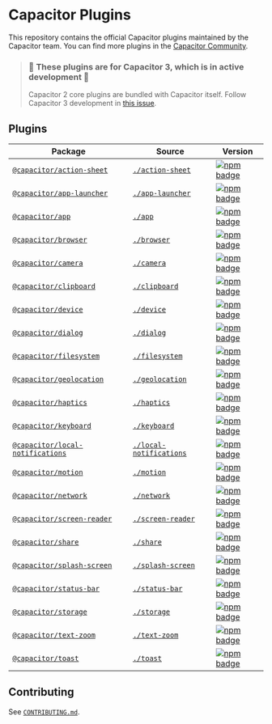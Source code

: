 # Capacitor Plugins

This repository contains the official Capacitor plugins maintained by the Capacitor team. You can find more plugins in the [Capacitor Community](https://github.com/capacitor-community/).

> ### :rotating_light: These plugins are for Capacitor 3, which is in active development :rotating_light:
>
> Capacitor 2 core plugins are bundled with Capacitor itself. Follow Capacitor 3 development in [this issue](https://github.com/ionic-team/capacitor/issues/3133).

## Plugins

| Package | Source | Version |
| --- | --- | --- |
| [`@capacitor/action-sheet`](https://capacitorjs.com/docs/v3/apis/action-sheet) | [`./action-sheet`](./action-sheet) | [![npm badge](https://img.shields.io/npm/v/@capacitor/action-sheet?style=flat-square)](https://www.npmjs.com/package/@capacitor/action-sheet)
| [`@capacitor/app-launcher`](https://capacitorjs.com/docs/v3/apis/app-launcher) | [`./app-launcher`](./app-launcher) | [![npm badge](https://img.shields.io/npm/v/@capacitor/app-launcher?style=flat-square)](https://www.npmjs.com/package/@capacitor/app-launcher)
| [`@capacitor/app`](https://capacitorjs.com/docs/v3/apis/app) | [`./app`](./app) | [![npm badge](https://img.shields.io/npm/v/@capacitor/app?style=flat-square)](https://www.npmjs.com/package/@capacitor/app)
| [`@capacitor/browser`](https://capacitorjs.com/docs/v3/apis/browser) | [`./browser`](./browser) | [![npm badge](https://img.shields.io/npm/v/@capacitor/browser?style=flat-square)](https://www.npmjs.com/package/@capacitor/browser)
| [`@capacitor/camera`](https://capacitorjs.com/docs/v3/apis/camera) | [`./camera`](./camera) | [![npm badge](https://img.shields.io/npm/v/@capacitor/camera?style=flat-square)](https://www.npmjs.com/package/@capacitor/camera)
| [`@capacitor/clipboard`](https://capacitorjs.com/docs/v3/apis/clipboard) | [`./clipboard`](./clipboard) | [![npm badge](https://img.shields.io/npm/v/@capacitor/clipboard?style=flat-square)](https://www.npmjs.com/package/@capacitor/clipboard)
| [`@capacitor/device`](https://capacitorjs.com/docs/v3/apis/device) | [`./device`](./device) | [![npm badge](https://img.shields.io/npm/v/@capacitor/device?style=flat-square)](https://www.npmjs.com/package/@capacitor/device)
| [`@capacitor/dialog`](https://capacitorjs.com/docs/v3/apis/dialog) | [`./dialog`](./dialog) | [![npm badge](https://img.shields.io/npm/v/@capacitor/dialog?style=flat-square)](https://www.npmjs.com/package/@capacitor/dialog)
| [`@capacitor/filesystem`](https://capacitorjs.com/docs/v3/apis/filesystem) | [`./filesystem`](./filesystem) | [![npm badge](https://img.shields.io/npm/v/@capacitor/filesystem?style=flat-square)](https://www.npmjs.com/package/@capacitor/filesystem)
| [`@capacitor/geolocation`](https://capacitorjs.com/docs/v3/apis/geolocation) | [`./geolocation`](./geolocation) | [![npm badge](https://img.shields.io/npm/v/@capacitor/geolocation?style=flat-square)](https://www.npmjs.com/package/@capacitor/geolocation)
| [`@capacitor/haptics`](https://capacitorjs.com/docs/v3/apis/haptics) | [`./haptics`](./haptics) | [![npm badge](https://img.shields.io/npm/v/@capacitor/haptics?style=flat-square)](https://www.npmjs.com/package/@capacitor/haptics)
| [`@capacitor/keyboard`](https://capacitorjs.com/docs/v3/apis/keyboard) | [`./keyboard`](./keyboard) | [![npm badge](https://img.shields.io/npm/v/@capacitor/keyboard?style=flat-square)](https://www.npmjs.com/package/@capacitor/keyboard)
| [`@capacitor/local-notifications`](https://capacitorjs.com/docs/v3/apis/local-notifications) | [`./local-notifications`](./local-notifications) | [![npm badge](https://img.shields.io/npm/v/@capacitor/local-notifications?style=flat-square)](https://www.npmjs.com/package/@capacitor/local-notifications)
| [`@capacitor/motion`](https://capacitorjs.com/docs/v3/apis/motion) | [`./motion`](./motion) | [![npm badge](https://img.shields.io/npm/v/@capacitor/motion?style=flat-square)](https://www.npmjs.com/package/@capacitor/motion)
| [`@capacitor/network`](https://capacitorjs.com/docs/v3/apis/network) | [`./network`](./network) | [![npm badge](https://img.shields.io/npm/v/@capacitor/network?style=flat-square)](https://www.npmjs.com/package/@capacitor/network)
| [`@capacitor/screen-reader`](https://capacitorjs.com/docs/v3/apis/screen-reader) | [`./screen-reader`](./screen-reader) | [![npm badge](https://img.shields.io/npm/v/@capacitor/screen-reader?style=flat-square)](https://www.npmjs.com/package/@capacitor/screen-reader)
| [`@capacitor/share`](https://capacitorjs.com/docs/v3/apis/share) | [`./share`](./share) | [![npm badge](https://img.shields.io/npm/v/@capacitor/share?style=flat-square)](https://www.npmjs.com/package/@capacitor/share)
| [`@capacitor/splash-screen`](https://capacitorjs.com/docs/v3/apis/splash-screen) | [`./splash-screen`](./splash-screen) | [![npm badge](https://img.shields.io/npm/v/@capacitor/splash-screen?style=flat-square)](https://www.npmjs.com/package/@capacitor/splash-screen)
| [`@capacitor/status-bar`](https://capacitorjs.com/docs/v3/apis/status-bar) | [`./status-bar`](./status-bar) | [![npm badge](https://img.shields.io/npm/v/@capacitor/status-bar?style=flat-square)](https://www.npmjs.com/package/@capacitor/status-bar)
| [`@capacitor/storage`](https://capacitorjs.com/docs/v3/apis/storage) | [`./storage`](./storage) | [![npm badge](https://img.shields.io/npm/v/@capacitor/storage?style=flat-square)](https://www.npmjs.com/package/@capacitor/storage)
| [`@capacitor/text-zoom`](https://capacitorjs.com/docs/v3/apis/text-zoom) | [`./text-zoom`](./text-zoom) | [![npm badge](https://img.shields.io/npm/v/@capacitor/text-zoom?style=flat-square)](https://www.npmjs.com/package/@capacitor/text-zoom)
| [`@capacitor/toast`](https://capacitorjs.com/docs/v3/apis/toast) | [`./toast`](./toast) | [![npm badge](https://img.shields.io/npm/v/@capacitor/toast?style=flat-square)](https://www.npmjs.com/package/@capacitor/toast)

## Contributing

See [`CONTRIBUTING.md`](./CONTRIBUTING.md).
